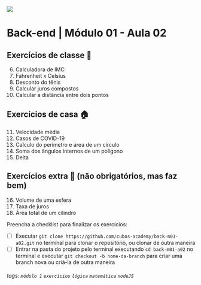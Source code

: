 ![](https://i.imgur.com/xG74tOh.png)

# Back-end | Módulo 01 - Aula 02

## Exercícios de classe 🏫

6. Calculadora de IMC
7. Fahrenheit x Celsius
8. Desconto do tênis
9. Calcular juros compostos
10. Calcular a distância entre dois pontos

## Exercícios de casa 🏠 

11. Velocidade média
12. Casos de COVID-19
13. Calculo do perímetro e área de um círculo
14. Soma dos ângulos internos de um polígono
15. Delta

## Exercícios extra 🌟 (não obrigatórios, mas faz bem)

16. Volume de uma esfera
17. Taxa de juros
18. Área total de um cilindro

Preencha a checklist para finalizar os exercícios:
- [ ] Executar `git clone https://github.com/cubos-academy/back-m01-a02.git` no terminal para clonar o repositório, ou clonar de outra maneira
- [ ] Entrar na pasta do projeto pelo terminal executando `cd back-m01-a02` no terminal e executar `git checkout -b nome-da-branch` para criar uma branch nova ou criá-la de outra maneira

###### tags: `módulo 1` `exercícios` `lógica` `matemática` `nodeJS`
